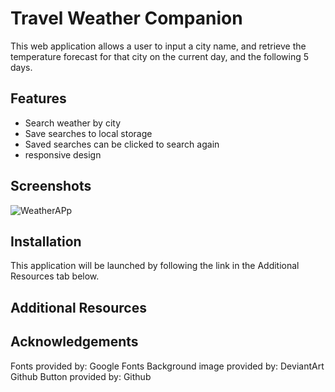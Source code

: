 
# Travel Weather Companion

This web application allows a user to input a city name, and retrieve the temperature forecast for that city on the current day, and the following 5 days.


## Features

- Search weather by city
- Save searches to local storage
- Saved searches can be clicked to search again
- responsive design


## Screenshots

![WeatherAPp](https://github.com/RecceRaven/TravelWeather/assets/149850541/b3905a16-bc0e-47df-9a0e-f8d88e3c5c99)


## Installation

This application will be launched by following the link in the Additional Resources tab below.

## Additional Resources



## Acknowledgements

Fonts provided by: Google Fonts
Background image provided by: DeviantArt
Github Button provided by: Github
